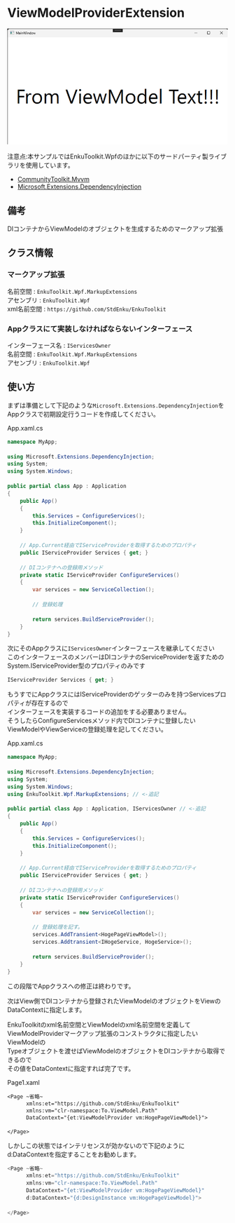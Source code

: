 # ViewModelProviderExtension

![img1](./imgs/img1.png)

注意点:本サンプルではEnkuToolkit.Wpfのほかに以下のサードパーティ製ライブラリを使用しています。

- [CommunityToolkit.Mvvm](https://www.nuget.org/packages/CommunityToolkit.Mvvm)
- [Microsoft.Extensions.DependencyInjection](https://www.nuget.org/packages/Microsoft.Extensions.DependencyInjection/8.0.0-preview.1.23110.8)

## 備考
DIコンテナからViewModelのオブジェクトを生成するためのマークアップ拡張



## クラス情報

### マークアップ拡張

名前空間 : `EnkuToolkit.Wpf.MarkupExtensions`<br/>アセンブリ : `EnkuToolkit.Wpf`<br/>xml名前空間 : `https://github.com/StdEnku/EnkuToolkit`

### Appクラスにて実装しなければならないインターフェース

インターフェース名 : `IServicesOwner`<br/>名前空間 : `EnkuToolkit.Wpf.MarkupExtensions`<br/>アセンブリ : `EnkuToolkit.Wpf`<br/>



## 使い方

まずは準備として下記のような`Microsoft.Extensions.DependencyInjection`を<br/>Appクラスで初期設定行うコードを作成してください。

App.xaml.cs

```c#
namespace MyApp;

using Microsoft.Extensions.DependencyInjection;
using System;
using System.Windows;

public partial class App : Application
{
    public App()
    {
        this.Services = ConfigureServices();
        this.InitializeComponent();
    }

    // App.Current経由でIServiceProviderを取得するためのプロパティ
    public IServiceProvider Services { get; }

    // DIコンテナへの登録用メソッド
    private static IServiceProvider ConfigureServices()
    {
        var services = new ServiceCollection();

        // 登録処理
        
        return services.BuildServiceProvider();
    }
}
```





次にそのAppクラスに`IServicesOwner`インターフェースを継承してください<br/>このインターフェースのメンバーはDIコンテナのServiceProviderを返すための<br/>System.IServiceProvider型のプロパティのみです<br/>

```c#
IServiceProvider Services { get; }
```

もうすでにAppクラスにはIServiceProviderのゲッターのみを持つServicesプロパティが存在するので<br/>インターフェースを実装するコードの追加をする必要ありません。<br/>そうしたらConfigureServicesメソッド内でDIコンテナに登録したい<br/>ViewModelやViewServiceの登録処理を記してください。

App.xaml.cs

```c#
namespace MyApp;

using Microsoft.Extensions.DependencyInjection;
using System;
using System.Windows;
using EnkuToolkit.Wpf.MarkupExtensions; // <-追記

public partial class App : Application, IServicesOwner // <-追記
{
    public App()
    {
        this.Services = ConfigureServices();
        this.InitializeComponent();
    }

    // App.Current経由でIServiceProviderを取得するためのプロパティ
    public IServiceProvider Services { get; }

    // DIコンテナへの登録用メソッド
    private static IServiceProvider ConfigureServices()
    {
        var services = new ServiceCollection();

        // 登録処理を記す。
        services.AddTransient<HogePageViewModel>();
        services.Addtransient<IHogeService, HogeService>();

        return services.BuildServiceProvider();
    }
}
```

この段階でAppクラスへの修正は終わりです。



次はView側でDIコンテナから登録されたViewModelのオブジェクトをViewのDataContextに指定します。

EnkuToolkitのxml名前空間とViewModelのxml名前空間を定義して<br/>ViewModelProviderマークアップ拡張のコンストラクタに指定したいViewModelの<br/>Typeオブジェクトを渡せばViewModelのオブジェクトをDIコンテナから取得できるので<br/>その値をDataContextに指定すれば完了です。

Page1.xaml

```xaml
<Page ~省略~
      xmlns:et="https://github.com/StdEnku/EnkuToolkit"
      xmlns:vm="clr-namespace:To.ViewModel.Path"
      DataContext="{et:ViewModelProvider vm:HogePageViewModel}">

</Page>
```

しかしこの状態ではインテリセンスが効かないので下記のように<br/>d:DataContextを指定することをお勧めします。

```c#
<Page ~省略~
      xmlns:et="https://github.com/StdEnku/EnkuToolkit"
      xmlns:vm="clr-namespace:To.ViewModel.Path"
      DataContext="{et:ViewModelProvider vm:HogePageViewModel}"
      d:DataContext="{d:DesignInstance vm:HogePageViewModel}">

</Page>
```

